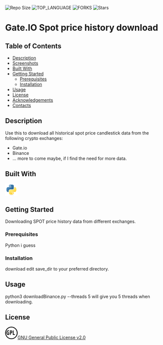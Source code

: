 ![Repo Size](https://img.shields.io/github/languages/code-size/kredittkort1/cryptoPriceData.svg?style=for-the-badge) ![TOP_LANGUAGE](https://img.shields.io/github/languages/top/kredittkort1/cryptoPriceData.svg?style=for-the-badge) ![FORKS](https://img.shields.io/github/forks/kredittkort1/cryptoPriceData.svg?style=for-the-badge&social) ![Stars](https://img.shields.io/github/stars/kredittkort1/cryptoPriceData.svg?style=for-the-badge)
    
# Gate.IO Spot price history download

## Table of Contents

- [Description](#description)
- [Screenshots](#screenshots)
- [Built With](#built-with)
- [Getting Started](#getting-started)
  - [Prerequisites](#prerequisites)
  - [Installation](#installation)
- [Usage](#usage)
- [License](#license)
- [Acknowledgements](#acknowledgements)
- [Contacts](#contacts)

## Description

Use this to download all historical spot price candlestick data from the following crypto exchanges:
- Gate.io
- Binance
- ... more to come maybe, if I find the need for more data.

## Built With

<a href="https://www.python.org/"><img src="https://raw.githubusercontent.com/devicons/devicon/master/icons/python/python-original.svg" height="40px" width="40px" /></a>

## Getting Started

Downloading SPOT price history data from different exchanges.

### Prerequisites

Python i guess

### Installation

download
edit save_dir to your preferred directory.


## Usage

python3 downloadBinance.py --threads 5 will give you 5 threads when downloading.


## License

<a href="https://opensource.org/licenses/GPL-2.0"><img src="https://raw.githubusercontent.com/johnturner4004/readme-generator/master/src/components/assets/images/gpl.svg" height=40 />GNU General Public License v2.0</a>